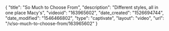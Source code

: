 {
    "title": "So Much to Choose From",
    "description": "Different styles, all in one place Macy's",
    "videoid": "163965602",
    "date_created": "1526694744",
    "date_modified": "1546466802",
    "type": "captivate",
    "layout": "video",
    "url": "\/v\/so-much-to-choose-from\/163965602"
}